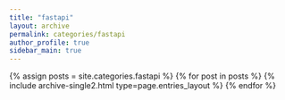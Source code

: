 ```yaml
---
title: "fastapi"
layout: archive
permalink: categories/fastapi
author_profile: true
sidebar_main: true
---
```



{% assign posts = site.categories.fastapi %}
{% for post in posts %} {% include archive-single2.html type=page.entries_layout %} {% endfor %}
